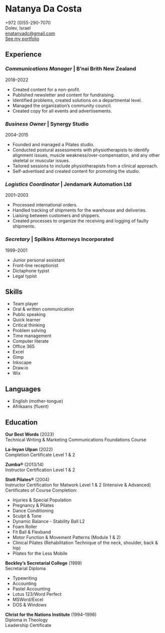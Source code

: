 # Natanya Da Costa
+972 (0)55-290-7070  
Dolev, Israel  
enatanyadc@gmail.com  
[See my portfolio](https://enatanyadc.wixsite.com/natanya)

## Experience
### _Communications Manager_ | B’nai Brith New Zealand
2018–2022  

* Created content for a non-profit.  
* Published newsletter and content for fundraising.  
* Identified problems, created solutions on a departmental level.  
* Managed the organization’s community council.  
* Created copy for all events and advertisements.  

### _Business Owner_ | Synergy Studio
2004–2015  

* Founded and managed a Pilates studio.  
* Conducted postural assessments with physiotherapists to identify alignment issues, muscle weakness/over-compensation, and any other skeletal or muscular issues.  
* Tailored sessions to include physiotherapists from a clinical approach.  
* Self-advertised and created content for promoting the studio.

### _Logistics Coordinator_ | Jendamark Automation Ltd
2001–2003  

* Processed international orders.  
* Handled tracking of shipments for the warehouse and deliveries.  
* Liaising between customers and shippers.  
* Created processes to organize the receiving and logging of faulty shipments.  
### _Secretary_ | Spilkins Attorneys Incorporated  
1999–2001  

* Junior personal assistant  
* Front-line receptionist  
* Dictaphone typist  
* Legal typist 
## Skills
* Team player  
* Oral & written communication  
* Public speaking  
* Quick learner  
* Critical thinking  
* Problem solving  
* Time management  
* Computer literate  
* Office 365  
* Excel  
* Gimp  
* Inkscape  
* Draw.io  
* Wix  
## Languages
* English (mother-tongue)  
* Afrikaans (fluent)
## Education
__Our Best Words__ (2023)  
Technical Writing & Marketing Communications Foundations Course  

__La-Inyan Ulpan__ (2022)  
Completion Certificate Level 1 & 2  

__Zumba®__ (2013/14)  
Instructor Certification Level 1 & 2  

__Stott Pilates®__ (2004)  
Instructor Certification for Matwork Level 1 & 2 (Intensive & Advanced)  
Certificates of Course Completion:  
* Injuries & Special Population
* Pregnancy & Pilates
* Dance Conditioning
* Sculpt & Tone
* Dynamic Balance - Stability Ball L2
* Foam Roller
* Fit Ball & Flexband
* Motor Function & Movement Patterns (Module 1 & 2)
* Clinical Pilates (Rehabilitation Technique of the neck, shoulder, back & hip)
* Pilates for the Less Mobile

__Beckley’s Secretarial College__ (1999)  
Secretarial Diploma  
* Typewriting
* Accounting
* Pastel Accounting
* Lotus 123/Word Perfect
* MSWord/Excel
* DOS & Windows

__Christ for the Nations Institute__ (1994–1996)  
Diploma in Theology  
Leadership Certificate


 

